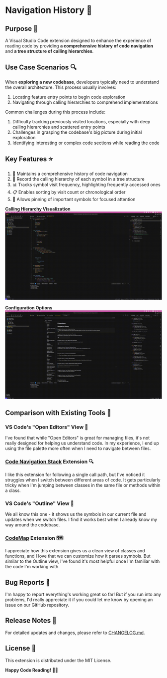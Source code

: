 # Navigation History 🧭

## Purpose 🎯

A Visual Studio Code extension designed to enhance the experience of reading code by providing **a comprehensive history of code navigation** and **a tree structure of calling hierarchies**.

## Use Case Scenarios 🔍

When **exploring a new codebase**, developers typically need to understand the overall architecture. This process usually involves:

1. Locating feature entry points to begin code exploration
2. Navigating through calling hierarchies to comprehend implementations

Common challenges during this process include:

1. Difficulty tracking previously visited locations, especially with deep calling hierarchies and scattered entry points
2. Challenges in grasping the codebase's big picture during initial exploration
3. Identifying interesting or complex code sections while reading the code

## Key Features ⭐

1. 📍 Maintains a comprehensive history of code navigation
2. 🌳 Record the calling hierarchy of each symbol in a tree structure
3. 📊 Tracks symbol visit frequency, highlighting frequently accessed ones
4. 📋 Enables sorting by visit count or chronological order
5. 📌 Allows pinning of important symbols for focused attention

**Calling Hierarchy Visualization**
![showcase](./media/showcase.gif)

**Configuration Options**
![config](./media/config.gif)

## Comparison with Existing Tools 🔄

### VS Code's "Open Editors" View 📂

I've found that while "Open Editors" is great for managing files, it's not really designed for helping us understand code. In my experience, I end up using the file palette more often when I need to navigate between files.

### [Code Navigation Stack](https://marketplace.visualstudio.com/items?itemName=RoeeBarnea.code-navigation-stack) Extension 🔍

I like this extension for following a single call path, but I've noticed it struggles when I switch between different areas of code. It gets particularly tricky when I'm jumping between classes in the same file or methods within a class.

### VS Code's "Outline" View 📑

We all know this one - it shows us the symbols in our current file and updates when we switch files. I find it works best when I already know my way around the codebase.

### [CodeMap](https://marketplace.visualstudio.com/items?itemName=oleg-shilo.codemap) Extension 🗺️

I appreciate how this extension gives us a clean view of classes and functions, and I love that we can customize how it parses symbols. But similar to the Outline view, I've found it's most helpful once I'm familiar with the code I'm working with.

## Bug Reports 🐛

I'm happy to report everything's working great so far! But if you run into any problems, I'd really appreciate it if you could let me know by opening an issue on our GitHub repository.

## Release Notes 📝

For detailed updates and changes, please refer to [CHANGELOG.md](CHANGELOG.md).

## License 📄

This extension is distributed under the MIT License.

**Happy Code Reading!** 🚀✨
